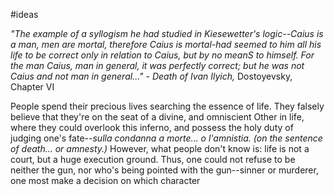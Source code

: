 #ideas 

_"The example of a syllogism he had studied in Kiesewetter's logic--Caius is a man, men are mortal, therefore Caius is mortal-had seemed to him all his life to be correct only in relation to Caius, but by no meanS to himself. For the man Caius, man in general, it was perfectly correct; but he was not Caius and not man in general..."_ 
	\- _Death of Ivan Ilyich,_ Dostoyevsky, Chapter VI

People spend their precious lives searching the essence of life. They falsely believe that they're on the seat of a divine, and omniscient Other in life, where they could overlook this inferno, and possess the holy duty of judging one's fate--_sulla condanna a morte... o l'amnistia._ _(on the sentence of death... or amnesty.)_ However, what people don't know is: life is not a court, but a huge execution ground. Thus, one could not refuse to be neither the gun, nor who's being pointed with the gun--sinner or murderer, one most make a decision on which character 